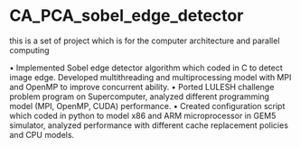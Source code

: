# CA_PCA_sobel_edge_detector
this is a set of project which is for the computer architecture and parallel computing

•	Implemented Sobel edge detector algorithm which coded in C to detect image edge. Developed multithreading and multiprocessing model with MPI and OpenMP to improve concurrent ability.
•	Ported LULESH challenge problem program on Supercomputer, analyzed different programming model (MPI, OpenMP, CUDA) performance.
•	Created configuration script which coded in python to model x86 and ARM microprocessor in GEM5 simulator, analyzed performance with different cache replacement policies and CPU models.

